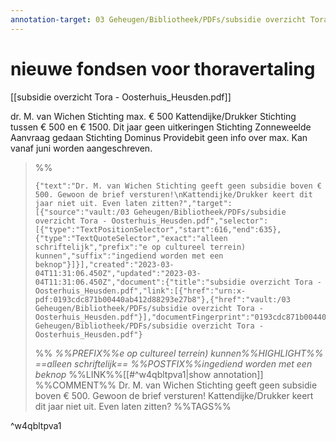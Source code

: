 ```yaml
---
annotation-target: 03 Geheugen/Bibliotheek/PDFs/subsidie overzicht Tora - Oosterhuis_Heusden.pdf
---
```

# nieuwe fondsen voor thoravertaling

[[subsidie overzicht Tora - Oosterhuis_Heusden.pdf]]

dr. M. van Wichen Stichting
	max. € 500
Kattendijke/Drukker Stichting
	tussen € 500 en € 1500. Dit jaar geen uitkeringen
Stichting Zonneweelde
	Aanvraag gedaan
Stichting Dominus Providebit
	geen info over max. Kan vanaf juni worden aangeschreven. 

>%%
>```annotation-json
>{"text":"Dr. M. van Wichen Stichting geeft geen subsidie boven € 500. Gewoon de brief versturen!\nKattendijke/Drukker keert dit jaar niet uit. Even laten zitten?","target":[{"source":"vault:/03 Geheugen/Bibliotheek/PDFs/subsidie overzicht Tora - Oosterhuis_Heusden.pdf","selector":[{"type":"TextPositionSelector","start":616,"end":635},{"type":"TextQuoteSelector","exact":"alleen schriftelijk","prefix":"e op cultureel terrein)  kunnen","suffix":"ingediend worden met een beknop"}]}],"created":"2023-03-04T11:31:06.450Z","updated":"2023-03-04T11:31:06.450Z","document":{"title":"subsidie overzicht Tora - Oosterhuis_Heusden.pdf","link":[{"href":"urn:x-pdf:0193cdc871b00440ab412d88293e27b8"},{"href":"vault:/03 Geheugen/Bibliotheek/PDFs/subsidie overzicht Tora - Oosterhuis_Heusden.pdf"}],"documentFingerprint":"0193cdc871b00440ab412d88293e27b8"},"uri":"vault:/03 Geheugen/Bibliotheek/PDFs/subsidie overzicht Tora - Oosterhuis_Heusden.pdf"}
>```
>%%
>*%%PREFIX%%e op cultureel terrein)  kunnen%%HIGHLIGHT%% ==alleen schriftelijk== %%POSTFIX%%ingediend worden met een beknop*
>%%LINK%%[[#^w4qbltpva1|show annotation]]
>%%COMMENT%%
>Dr. M. van Wichen Stichting geeft geen subsidie boven € 500. Gewoon de brief versturen!
>Kattendijke/Drukker keert dit jaar niet uit. Even laten zitten?
>%%TAGS%%
>
^w4qbltpva1
